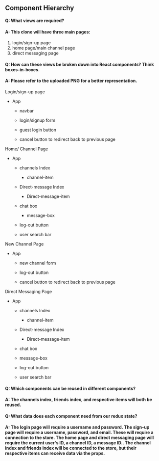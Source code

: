 ## Component Hierarchy

#### Q: What views are required?
#### A: This clone will have three main pages:
  1) login/sign-up page
  2) home page/main channel page
  3) direct messaging page

#### Q: How can these views be broken down into React components? Think boxes-in-boxes.
#### A: Please refer to the uploaded PNG for a better representation.

  Login/sign-up page

  * App

    * navbar

    * login/signup form

    * guest login button

    * cancel button to redirect back to previous page

  Home/ Channel Page

  * App

    * channels Index

      * channel-item

    * Direct-message Index

      * Direct-message-item

    * chat box

      * message-box

    * log-out button

    * user search bar

  New Channel Page

  * App

    * new channel form

    * log-out button

    * cancel button to redirect back to previous page

 Direct Messaging Page

  * App

    * channels Index

      * channel-item

    * Direct-message Index

      * Direct-message-item

    * chat box

    * message-box

    * log-out button

    * user search bar

#### Q: Which components can be reused in different components?
#### A: The channels index, friends index, and respective items will both be reused.

#### Q: What data does each component need from our redux state?
#### A: The login page will require a username and password. The sign-up page will require a username, password, and email. These will require a connection to the store. The home page and direct messaging page will require the current user's ID, a channel ID, a message ID.. The channel index and friends index will be connected to the store, but their respective items can receive data via the props.
